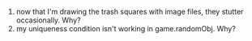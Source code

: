 1. now that I'm drawing the trash squares with image files, they stutter occasionally. Why?
2. my uniqueness condition isn't working in game.randomObj. Why?



